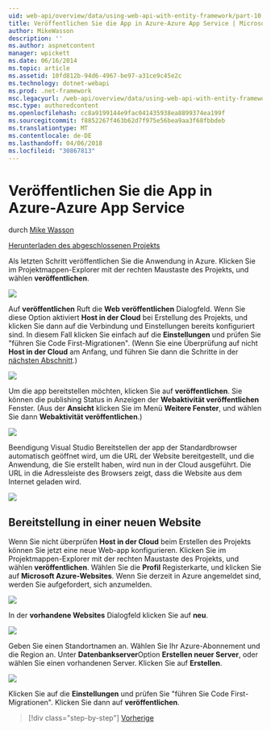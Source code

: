 ```yaml
---
uid: web-api/overview/data/using-web-api-with-entity-framework/part-10
title: Veröffentlichen Sie die App in Azure-Azure App Service | Microsoft Docs
author: MikeWasson
description: ''
ms.author: aspnetcontent
manager: wpickett
ms.date: 06/16/2014
ms.topic: article
ms.assetid: 10fd812b-94d6-4967-be97-a31ce9c45e2c
ms.technology: dotnet-webapi
ms.prod: .net-framework
msc.legacyurl: /web-api/overview/data/using-web-api-with-entity-framework/part-10
msc.type: authoredcontent
ms.openlocfilehash: cc8a9199144e9fac041435938ea8899374ea199f
ms.sourcegitcommit: f8852267f463b62d7f975e56bea9aa3f68fbbdeb
ms.translationtype: MT
ms.contentlocale: de-DE
ms.lasthandoff: 04/06/2018
ms.locfileid: "30867813"
---
```

<a name="publish-the-app-to-azure-azure-app-service"></a>Veröffentlichen Sie die App in Azure-Azure App Service
====================
durch [Mike Wasson](https://github.com/MikeWasson)

[Herunterladen des abgeschlossenen Projekts](https://github.com/MikeWasson/BookService)

Als letzten Schritt veröffentlichen Sie die Anwendung in Azure. Klicken Sie im Projektmappen-Explorer mit der rechten Maustaste des Projekts, und wählen **veröffentlichen**.

![](part-10/_static/image1.png)

Auf **veröffentlichen** Ruft die **Web veröffentlichen** Dialogfeld. Wenn Sie diese Option aktiviert **Host in der Cloud** bei Erstellung des Projekts, und klicken Sie dann auf die Verbindung und Einstellungen bereits konfiguriert sind. In diesem Fall klicken Sie einfach auf die **Einstellungen** und prüfen Sie &quot;führen Sie Code First-Migrationen&quot;. (Wenn Sie eine Überprüfung auf nicht **Host in der Cloud** am Anfang, und führen Sie dann die Schritte in der [nächsten Abschnitt](#new-website).)

[![](part-10/_static/image3.png)](part-10/_static/image2.png)

Um die app bereitstellen möchten, klicken Sie auf **veröffentlichen**. Sie können die publishing Status in Anzeigen der **Webaktivität veröffentlichen** Fenster. (Aus der **Ansicht** klicken Sie im Menü **Weitere Fenster**, und wählen Sie dann **Webaktivität veröffentlichen**.)

![](part-10/_static/image4.png)

Beendigung Visual Studio Bereitstellen der app der Standardbrowser automatisch geöffnet wird, um die URL der Website bereitgestellt, und die Anwendung, die Sie erstellt haben, wird nun in der Cloud ausgeführt. Die URL in die Adressleiste des Browsers zeigt, dass die Website aus dem Internet geladen wird.

[![](part-10/_static/image6.png)](part-10/_static/image5.png)

<a id="new-website"></a>
## <a name="deploying-to-a-new-website"></a>Bereitstellung in einer neuen Website

Wenn Sie nicht überprüfen **Host in der Cloud** beim Erstellen des Projekts können Sie jetzt eine neue Web-app konfigurieren. Klicken Sie im Projektmappen-Explorer mit der rechten Maustaste des Projekts, und wählen **veröffentlichen**. Wählen Sie die **Profil** Registerkarte, und klicken Sie auf **Microsoft Azure-Websites**. Wenn Sie derzeit in Azure angemeldet sind, werden Sie aufgefordert, sich anzumelden.

[![](part-10/_static/image8.png)](part-10/_static/image7.png)

In der **vorhandene Websites** Dialogfeld klicken Sie auf **neu**.

![](part-10/_static/image9.png)

Geben Sie einen Standortnamen an. Wählen Sie Ihr Azure-Abonnement und die Region an. Unter **Datenbankserver**Option **Erstellen neuer Server**, oder wählen Sie einen vorhandenen Server. Klicken Sie auf **Erstellen**.

[![](part-10/_static/image11.png)](part-10/_static/image10.png)

Klicken Sie auf die **Einstellungen** und prüfen Sie &quot;führen Sie Code First-Migrationen&quot;. Klicken Sie dann auf **veröffentlichen**.

> [!div class="step-by-step"]
> [Vorherige](part-9.md)

